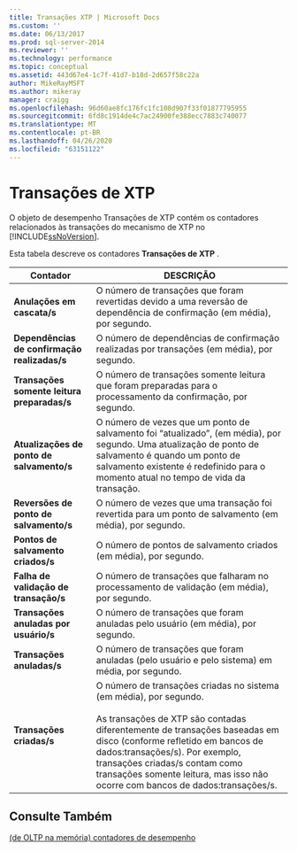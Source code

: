 ```yaml
---
title: Transações XTP | Microsoft Docs
ms.custom: ''
ms.date: 06/13/2017
ms.prod: sql-server-2014
ms.reviewer: ''
ms.technology: performance
ms.topic: conceptual
ms.assetid: 443d67e4-1c7f-41d7-b18d-2d657f58c22a
author: MikeRayMSFT
ms.author: mikeray
manager: craigg
ms.openlocfilehash: 96d60ae8fc176fc1fc108d907f33f01877795955
ms.sourcegitcommit: 6fd8c1914de4c7ac24900fe388ecc7883c740077
ms.translationtype: MT
ms.contentlocale: pt-BR
ms.lasthandoff: 04/26/2020
ms.locfileid: "63151122"
---
```

# <a name="xtp-transactions"></a>Transações de XTP
  O objeto de desempenho Transações de XTP contém os contadores relacionados às transações do mecanismo de XTP no [!INCLUDE[ssNoVersion](../../includes/ssnoversion-md.md)].  
  
 Esta tabela descreve os contadores **Transações de XTP** .  
  
|Contador|DESCRIÇÃO|  
|-------------|-----------------|  
|**Anulações em cascata/s**|O número de transações que foram revertidas devido a uma reversão de dependência de confirmação (em média), por segundo.|  
|**Dependências de confirmação realizadas/s**|O número de dependências de confirmação realizadas por transações (em média), por segundo.|  
|**Transações somente leitura preparadas/s**|O número de transações somente leitura que foram preparadas para o processamento da confirmação, por segundo.|  
|**Atualizações de ponto de salvamento/s**|O número de vezes que um ponto de salvamento foi “atualizado”, (em média), por segundo. Uma atualização de ponto de salvamento é quando um ponto de salvamento existente é redefinido para o momento atual no tempo de vida da transação.|  
|**Reversões de ponto de salvamento/s**|O número de vezes que uma transação foi revertida para um ponto de salvamento (em média), por segundo.|  
|**Pontos de salvamento criados/s**|O número de pontos de salvamento criados (em média), por segundo.|  
|**Falha de validação de transação/s**|O número de transações que falharam no processamento de validação (em média), por segundo.|  
|**Transações anuladas por usuário/s**|O número de transações que foram anuladas pelo usuário (em média), por segundo.|  
|**Transações anuladas/s**|O número de transações que foram anuladas (pelo usuário e pelo sistema) em média, por segundo.|  
|**Transações criadas/s**|O número de transações criadas no sistema (em média), por segundo.<br /><br /> As transações de XTP são contadas diferentemente de transações baseadas em disco (conforme refletido em bancos de dados:transações/s). Por exemplo, transações criadas/s contam como transações somente leitura, mas isso não ocorre com bancos de dados:transações/s.|  
  
## <a name="see-also"></a>Consulte Também  
 [&#40;de OLTP na memória&#41; contadores de desempenho](../../integration-services/performance/performance-counters.md)  
  
  

